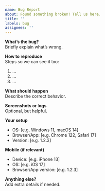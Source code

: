 ```yaml
---
name: Bug Report
about: Found something broken? Tell us here.
title: ''
labels: bug
assignees: ''
---
```


**What’s the bug?**  
Briefly explain what’s wrong.

**How to reproduce**  
Steps so we can see it too:  
1. …  
2. …  
3. …  

**What should happen**  
Describe the correct behavior.

**Screenshots or logs**  
Optional, but helpful.

**Your setup**  
- OS: [e.g. Windows 11, macOS 14]  
- Browser/App: [e.g. Chrome 122, Safari 17]  
- Version: [e.g. 1.2.3]  

**Mobile (if relevant)**  
- Device: [e.g. iPhone 13]  
- OS: [e.g. iOS 17]  
- Browser/App version: [e.g. 1.2.3]  

**Anything else?**  
Add extra details if needed.
```
